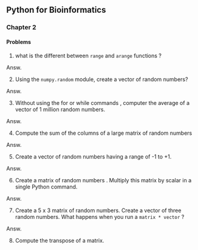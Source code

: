
## Python for Bioinformatics 
### Chapter 2
#### Problems
1. what is the different between  ```range``` and ```arange``` functions ?

Answ.


2. Using the ```numpy.random``` module, create a vector of random numbers?

Answ.



3. Without using the for or while commands , computer the average of a vector of 1 million random numbers.

Answ.


4. Compute the sum of the columns of a large matrix of random numbers 

Answ.



5. Create a vector of random numbers having a range of -1 to +1.

Answ.


6. Create a matrix of random numbers . Multiply this matrix by  scalar in a single Python command.

Answ.


7.  Create a 5 x 3 matrix of random numbers. Create a vector of three random numbers. What happens when you run a ```matrix * vector``` ? 


Answ.

8.  Compute the transpose of a matrix.



